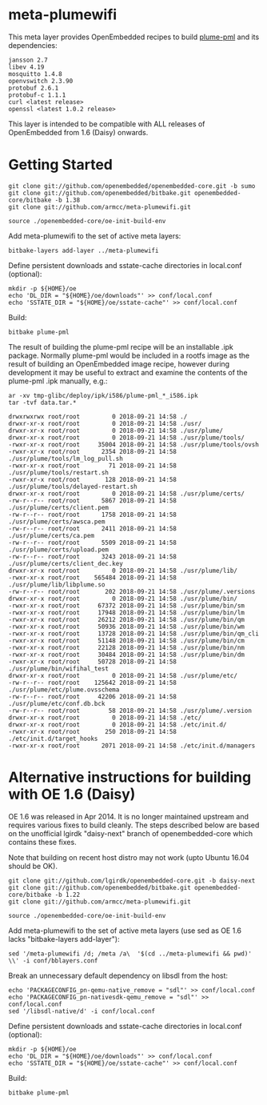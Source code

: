 # meta-plumewifi

This meta layer provides OpenEmbedded recipes to build [plume-pml](https://github.com/plume-design/plume-pml) and its dependencies:

```
jansson 2.7
libev 4.19
mosquitto 1.4.8
openvswitch 2.3.90
protobuf 2.6.1
protobuf-c 1.1.1
curl <latest release>
openssl <latest 1.0.2 release>
```

This layer is intended to be compatible with ALL releases of OpenEmbedded from 1.6 (Daisy) onwards.

# Getting Started

```shell
git clone git://github.com/openembedded/openembedded-core.git -b sumo
git clone git://github.com/openembedded/bitbake.git openembedded-core/bitbake -b 1.38
git clone git://github.com/armcc/meta-plumewifi.git

source ./openembedded-core/oe-init-build-env
```

Add meta-plumewifi to the set of active meta layers:

```shell
bitbake-layers add-layer ../meta-plumewifi
```

Define persistent downloads and sstate-cache directories in local.conf (optional):

```shell
mkdir -p ${HOME}/oe
echo 'DL_DIR = "${HOME}/oe/downloads"' >> conf/local.conf
echo 'SSTATE_DIR = "${HOME}/oe/sstate-cache"' >> conf/local.conf
```

Build:

```shell
bitbake plume-pml
```

The result of building the plume-pml recipe will be an installable .ipk package. Normally plume-pml would be included in a rootfs image as the result of building an OpenEmbedded image recipe, however during development it may be useful to extract and examine the contents of the plume-pml .ipk manually, e.g.:

```shell
ar -xv tmp-glibc/deploy/ipk/i586/plume-pml_*_i586.ipk
tar -tvf data.tar.*

drwxrwxrwx root/root         0 2018-09-21 14:58 ./
drwxr-xr-x root/root         0 2018-09-21 14:58 ./usr/
drwxr-xr-x root/root         0 2018-09-21 14:58 ./usr/plume/
drwxr-xr-x root/root         0 2018-09-21 14:58 ./usr/plume/tools/
-rwxr-xr-x root/root     35004 2018-09-21 14:58 ./usr/plume/tools/ovsh
-rwxr-xr-x root/root      2354 2018-09-21 14:58 ./usr/plume/tools/lm_log_pull.sh
-rwxr-xr-x root/root        71 2018-09-21 14:58 ./usr/plume/tools/restart.sh
-rwxr-xr-x root/root       128 2018-09-21 14:58 ./usr/plume/tools/delayed-restart.sh
drwxr-xr-x root/root         0 2018-09-21 14:58 ./usr/plume/certs/
-rw-r--r-- root/root      5867 2018-09-21 14:58 ./usr/plume/certs/client.pem
-rw-r--r-- root/root      1758 2018-09-21 14:58 ./usr/plume/certs/awsca.pem
-rw-r--r-- root/root      2411 2018-09-21 14:58 ./usr/plume/certs/ca.pem
-rw-r--r-- root/root      5509 2018-09-21 14:58 ./usr/plume/certs/upload.pem
-rw-r--r-- root/root      3243 2018-09-21 14:58 ./usr/plume/certs/client_dec.key
drwxr-xr-x root/root         0 2018-09-21 14:58 ./usr/plume/lib/
-rwxr-xr-x root/root    565484 2018-09-21 14:58 ./usr/plume/lib/libplume.so
-rw-r--r-- root/root       202 2018-09-21 14:58 ./usr/plume/.versions
drwxr-xr-x root/root         0 2018-09-21 14:58 ./usr/plume/bin/
-rwxr-xr-x root/root     67372 2018-09-21 14:58 ./usr/plume/bin/sm
-rwxr-xr-x root/root     17948 2018-09-21 14:58 ./usr/plume/bin/lm
-rwxr-xr-x root/root     26212 2018-09-21 14:58 ./usr/plume/bin/qm
-rwxr-xr-x root/root     50936 2018-09-21 14:58 ./usr/plume/bin/wm
-rwxr-xr-x root/root     13728 2018-09-21 14:58 ./usr/plume/bin/qm_cli
-rwxr-xr-x root/root     51148 2018-09-21 14:58 ./usr/plume/bin/cm
-rwxr-xr-x root/root     22128 2018-09-21 14:58 ./usr/plume/bin/nm
-rwxr-xr-x root/root     30484 2018-09-21 14:58 ./usr/plume/bin/dm
-rwxr-xr-x root/root     50728 2018-09-21 14:58 ./usr/plume/bin/wifihal_test
drwxr-xr-x root/root         0 2018-09-21 14:58 ./usr/plume/etc/
-rw-r--r-- root/root    125642 2018-09-21 14:58 ./usr/plume/etc/plume.ovsschema
-rw-r--r-- root/root     42206 2018-09-21 14:58 ./usr/plume/etc/conf.db.bck
-rw-r--r-- root/root        58 2018-09-21 14:58 ./usr/plume/.version
drwxr-xr-x root/root         0 2018-09-21 14:58 ./etc/
drwxr-xr-x root/root         0 2018-09-21 14:58 ./etc/init.d/
-rwxr-xr-x root/root       250 2018-09-21 14:58 ./etc/init.d/target_hooks
-rwxr-xr-x root/root      2071 2018-09-21 14:58 ./etc/init.d/managers
```

# Alternative instructions for building with OE 1.6 (Daisy)

OE 1.6 was released in Apr 2014. It is no longer maintained upstream and requires various fixes to build cleanly. The steps described below are based on the unofficial lgirdk "daisy-next" branch of openembedded-core which contains these fixes.

Note that building on recent host distro may not work (upto Ubuntu 16.04 should be OK).

```shell
git clone git://github.com/lgirdk/openembedded-core.git -b daisy-next
git clone git://github.com/openembedded/bitbake.git openembedded-core/bitbake -b 1.22
git clone git://github.com/armcc/meta-plumewifi.git

source ./openembedded-core/oe-init-build-env
```

Add meta-plumewifi to the set of active meta layers (use sed as OE 1.6 lacks "bitbake-layers add-layer"):

```shell
sed '/meta-plumewifi /d; /meta /a\  '$(cd ../meta-plumewifi && pwd)' \\' -i conf/bblayers.conf
```

Break an unnecessary default dependency on libsdl from the host:

```shell
echo 'PACKAGECONFIG_pn-qemu-native_remove = "sdl"' >> conf/local.conf
echo 'PACKAGECONFIG_pn-nativesdk-qemu_remove = "sdl"' >> conf/local.conf
sed '/libsdl-native/d' -i conf/local.conf
```

Define persistent downloads and sstate-cache directories in local.conf (optional):

```shell
mkdir -p ${HOME}/oe
echo 'DL_DIR = "${HOME}/oe/downloads"' >> conf/local.conf
echo 'SSTATE_DIR = "${HOME}/oe/sstate-cache"' >> conf/local.conf
```

Build:

```shell
bitbake plume-pml
```

